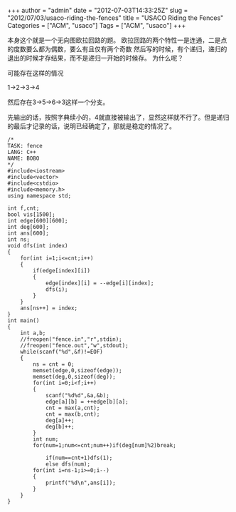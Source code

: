 +++
author = "admin"
date = "2012-07-03T14:33:25Z"
slug = "2012/07/03/usaco-riding-the-fences"
title = "USACO Riding the Fences"
Categories = ["ACM", "usaco"]
Tags = ["ACM", "usaco"]
+++

本身这个就是一个无向图欧拉回路的题。
欧拉回路的两个特性一是连通，二是点的度数要么都为偶数，要么有且仅有两个奇数
然后写的时候，有个递归，递归的退出的时候才存结果，而不是递归一开始的时候存。
为什么呢？

可能存在这样的情况

1->2->3->4

然后存在3->5->6->3这样一个分支。

先输出的话，按照字典续小的，4就直接被输出了，显然这样就不行了。但是递归的最后才记录的话，说明已经确定了，那就是稳定的情况了。

```
/*
TASK: fence 
LANG: C++
NAME: BOBO
*/
#include<iostream>
#include<vector>
#include<cstdio>
#include<memory.h>
using namespace std;

int f,cnt;
bool vis[1500];
int edge[600][600];
int deg[600];
int ans[600];
int ns;
void dfs(int index)
{
	for(int i=1;i<=cnt;i++)
	{
		if(edge[index][i])
		{
			edge[index][i] = --edge[i][index];
			dfs(i);
		}
	}
	ans[ns++] = index;
}
int main()
{
	int a,b;
	//freopen("fence.in","r",stdin);
	//freopen("fence.out","w",stdout);
	while(scanf("%d",&f)!=EOF)
	{
		ns = cnt = 0;
		memset(edge,0,sizeof(edge));
		memset(deg,0,sizeof(deg));
		for(int i=0;i<f;i++)
		{
			scanf("%d%d",&a,&b);
			edge[a][b] = ++edge[b][a];
			cnt = max(a,cnt);
			cnt = max(b,cnt);
			deg[a]++;
			deg[b]++;
		}
		int num;
		for(num=1;num<=cnt;num++)if(deg[num]%2)break;

			if(num==cnt+1)dfs(1);
			else dfs(num);
		for(int i=ns-1;i>=0;i--)
		{
			printf("%d\n",ans[i]);
		}
	}
}
```      
